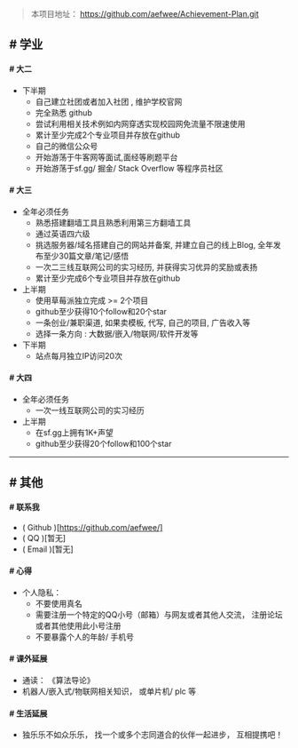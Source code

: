 

> 本项目地址：  https://github.com/aefwee/Achievement-Plan.git

## \# 学业


#### \# 大二

-	下半期  
	-	自己建立社团或者加入社团 , 维护学校官网  
	-	完全熟悉 github  
	-	尝试利用相关技术例如内网穿透实现校园网免流量不限速使用  
	-	累计至少完成2个专业项目并存放在github  
	-	自己的微信公众号  
	-	开始游荡于牛客网等面试,面经等刷题平台  
	-	开始游荡于sf.gg/ 掘金/ Stack Overflow 等程序员社区  


#### \# 大三

-	全年必须任务  
	-	熟悉搭建翻墙工具且熟悉利用第三方翻墙工具  
	-	通过英语四六级  
	-	挑选服务器/域名搭建自己的网站并备案, 并建立自己的线上Blog, 全年发布至少30篇文章/笔记/感悟
	-	一次二三线互联网公司的实习经历, 并获得实习优异的奖励或表扬  
	-	累计至少完成6个专业项目并存放在github  
-	上半期  
	-	使用草莓派独立完成 >= 2个项目  
	-	github至少获得10个follow和20个star  
	-	一条创业/兼职渠道, 如果卖模板, 代写, 自己的项目, 广告收入等	  
	-	选择一条方向 :  大数据/嵌入/物联网/软件开发等		  
-	下半期  
	-	站点每月独立IP访问20次  


#### \# 大四
 
-	全年必须任务  
	-	一次一线互联网公司的实习经历  
-	上半期  
	-	在sf.gg上拥有1K+声望  
	-	github至少获得20个follow和100个star  

---   


## \# 其他

#### \# 联系我

-	( Github )[https://github.com/aefwee/]
-	( QQ )[暂无]
-	( Email )[暂无]


#### \# 心得

-	个人隐私：	
	-	不要使用真名  
	-	需要注册一个特定的QQ小号（邮箱）与网友或者其他人交流， 注册论坛或者其他使用此小号注册    
	-	不要暴露个人的年龄/ 手机号  


#### \# 课外延展

-	通读： 《算法导论》
-	机器人/嵌入式/物联网相关知识， 或单片机/ plc 等


#### \# 生活延展

-	独乐乐不如众乐乐， 找一个或多个志同道合的伙伴一起进步， 互相提携吧！





